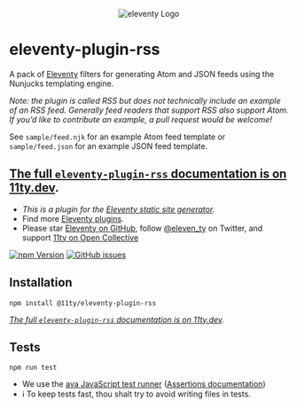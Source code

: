 <p align="center"><img src="https://www.11ty.dev/img/logo-github.png" alt="eleventy Logo"></p>

# eleventy-plugin-rss

A pack of [Eleventy](https://github.com/11ty/eleventy) filters for generating Atom and JSON feeds using the Nunjucks templating engine.

_Note: the plugin is called RSS but does not technically include an example of an RSS feed. Generally feed readers that support RSS also support Atom. If you’d like to contribute an example, a pull request would be welcome!_

See `sample/feed.njk` for an example Atom feed template or `sample/feed.json` for an example JSON feed template.

## [The full `eleventy-plugin-rss` documentation is on 11ty.dev](https://www.11ty.dev/docs/plugins/rss/).

* _This is a plugin for the [Eleventy static site generator](https://www.11ty.dev/)._
* Find more [Eleventy plugins](https://www.11ty.dev/docs/plugins/).
* Please star [Eleventy on GitHub](https://github.com/11ty/eleventy/), follow [@eleven_ty](https://twitter.com/eleven_ty) on Twitter, and support [11ty on Open Collective](https://opencollective.com/11ty)

[![npm Version](https://img.shields.io/npm/v/@11ty/eleventy-plugin-rss.svg?style=for-the-badge)](https://www.npmjs.com/package/@11ty/eleventy-plugin-rss) [![GitHub issues](https://img.shields.io/github/issues/11ty/eleventy-plugin-rss.svg?style=for-the-badge)](https://github.com/11ty/eleventy-plugin-rss/issues)

## Installation

```
npm install @11ty/eleventy-plugin-rss
```

_[The full `eleventy-plugin-rss` documentation is on 11ty.dev](https://www.11ty.dev/docs/plugins/rss/)._

## Tests

```
npm run test
```

- We use the [ava JavaScript test runner](https://github.com/avajs/ava) ([Assertions documentation](https://github.com/avajs/ava/blob/master/docs/03-assertions.md))
- ℹ️ To keep tests fast, thou shalt try to avoid writing files in tests.

